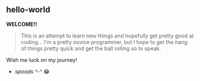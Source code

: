 ## hello-world

**WELCOME!!**


> This is an attempt to learn new things and hopefully get pretty good at coding...
> I'm a pretty novice programmer, but I hope to get the hang of things pretty quick and get the ball rolling so to speak.


Wish me luck on my journey!

- *spoods ^-^* :joy:

